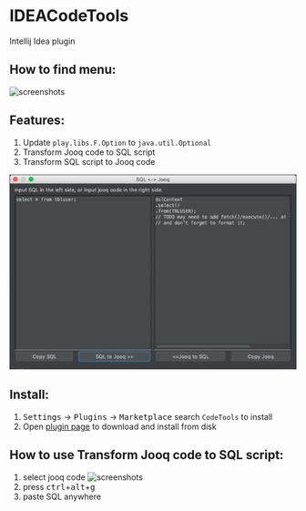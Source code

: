 # IDEACodeTools
Intellij Idea plugin

## How to find menu:
![screenshots](path.jpg)

## Features:
1. Update `play.libs.F.Option` to `java.util.Optional`
2. Transform Jooq code to SQL script
3. Transform SQL script to Jooq code

![screenshots](ScreenShot.png)

## Install:
1. <kbd>Settings</kbd> -> <kbd>Plugins</kbd> -> <kbd>Marketplace</kbd> search `CodeTools` to install
2. Open [plugin page](https://plugins.jetbrains.com/plugin/11467-aicoder) to download and install from disk

## How to use Transform Jooq code to SQL script:
1. select jooq code
    ![screenshots](use.jpg)
2. press <kbd>ctrl</kbd>+<kbd>alt</kbd>+<kbd>g</kbd>
3. paste SQL anywhere
